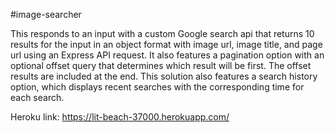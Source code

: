#image-searcher

This responds to an input with a custom Google search api that returns 10 results for the input in an object format with image url, image title, and page url using an Express API request.  It also features a pagination option with an optional offset query that determines which result will be first.  The offset results are included at the end.  This solution also features a search history option, which displays recent searches with the corresponding time for each search.

Heroku link:
https://lit-beach-37000.herokuapp.com/

